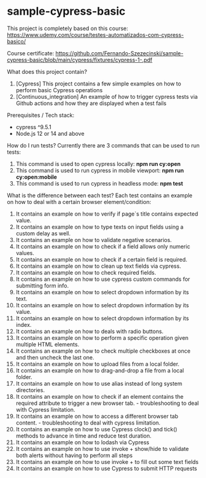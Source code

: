 # sample-cypress-basic
This project is completely based on this course: https://www.udemy.com/course/testes-automatizados-com-cypress-basico/


Course certificate: 
https://github.com/Fernando-Szezecinski/sample-cypress-basic/blob/main/cypress/fixtures/cypress-1-.pdf


What does this project contain?
1) [Cypress] This project contains a few simple examples on how to perform basic Cypress operations
3) [Continuous_integration] An example of how to trigger cypress tests via Github actions and how they are displayed when a test fails



Prerequisites / Tech stack:
- cypress ^9.5.1
- Node.js 12 or 14 and above


How do I run tests?
Currently there are 3 commands that can be used to run tests:
1) This command is used to open cypress locally: **npm run cy:open**
2) This command is used to run cypress in mobile viewport: **npm run cy:open:mobile**
3) This command is used to run cypress in headless mode: **npm test**


What is the difference between each test?
Each test contains an example on how to deal with a certain browser element/condition:

1) It contains an example on how to verify if page`s title contains expected value.
2) It contains an example on how to type texts on input fields using a custom delay as well.
3) It contains an example on how to validate negative scenarios.
4) It contains an example on how to check if a field allows only numeric values.
5) It contains an example on how to check if a certain field is required.
6) It contains an example on how to clean up text fields via cypress.
7) It contains an example on how to check required fields.
8) It contains an example on how to use cypress custom commands for submitting form info.
9) It contains an example on how to select dropdown information by its text.
10) It contains an example on how to select dropdown information by its value.
11) It contains an example on how to select dropdown information by its index.
12) It contains an example on how to deals with radio buttons.
13) It contains an example on how to perform a specific operation given multiple HTML elements.
14) It contains an example on how to check multiple checkboxes at once and then uncheck the last one.
15) It contains an example on how to upload files from a local folder.
16) It contains an example on how to drag-and-drop a file from a local folder.
17) It contains an example on how to use alias instead of long system directories.
18) It contains an example on how to check if an element contains the required attribute to trigger a new browser tab. - troubleshooting to deal with Cypress limitation.
19) It contains an example on how to access a different browser tab content. - troubleshooting to deal with cypress limitation.
20) It contains an example on how to use Cypress clock() and tick() methods to advance in time and reduce test duration.
21) It contains an example on how to lodash via Cypress
22) It contains an example on how to use invoke + show/hide to validate both alerts without having to perform all steps
23) It contains an example on how to use invoke + to fill out some text fields
24) It contains an example on how to use Cypress to submit HTTP requests